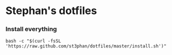 # Stephan's dotfiles

### Install everything
```
bash -c "$(curl -fsSL 'https://raw.github.com/st3phan/dotfiles/master/install.sh')"
```